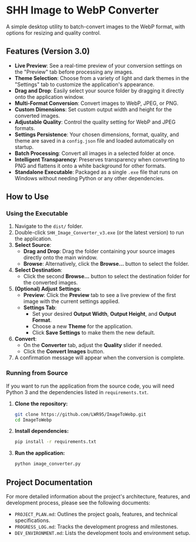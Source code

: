 # SHH Image to WebP Converter

A simple desktop utility to batch-convert images to the WebP format, with options for resizing and quality control.

## Features (Version 3.0)

- **Live Preview**: See a real-time preview of your conversion settings on the "Preview" tab before processing any images.
- **Theme Selection**: Choose from a variety of light and dark themes in the "Settings" tab to customize the application's appearance.
- **Drag and Drop**: Easily select your source folder by dragging it directly onto the application window.
- **Multi-Format Conversion**: Convert images to WebP, JPEG, or PNG.
- **Custom Dimensions**: Set custom output width and height for the converted images.
- **Adjustable Quality**: Control the quality setting for WebP and JPEG formats.
- **Settings Persistence**: Your chosen dimensions, format, quality, and theme are saved in a `config.json` file and loaded automatically on startup.
- **Batch Processing**: Convert all images in a selected folder at once.
- **Intelligent Transparency**: Preserves transparency when converting to PNG and flattens it onto a white background for other formats.
- **Standalone Executable**: Packaged as a single `.exe` file that runs on Windows without needing Python or any other dependencies.

## How to Use

### Using the Executable

1.  Navigate to the `dist/` folder.
2.  Double-click `SHH_Image_Converter_v3.exe` (or the latest version) to run the application.
3.  **Select Source**:
    - **Drag and Drop**: Drag the folder containing your source images directly onto the main window.
    - **Browse**: Alternatively, click the **Browse...** button to select the folder.
4.  **Select Destination**:
    - Click the second **Browse...** button to select the destination folder for the converted images.
5.  **(Optional) Adjust Settings**:
    - **Preview**: Click the **Preview** tab to see a live preview of the first image with the current settings applied.
    - **Settings Tab**:
        - Set your desired **Output Width**, **Output Height**, and **Output Format**.
        - Choose a new **Theme** for the application.
        - Click **Save Settings** to make them the new default.
6.  **Convert**:
    - On the **Converter** tab, adjust the **Quality** slider if needed.
    - Click the **Convert Images** button.
7.  A confirmation message will appear when the conversion is complete.

### Running from Source

If you want to run the application from the source code, you will need Python 3 and the dependencies listed in `requirements.txt`.

1.  **Clone the repository:**
    ```sh
    git clone https://github.com/LWR95/ImageToWebp.git
    cd ImageToWebp
    ```

2.  **Install dependencies:**
    ```sh
    pip install -r requirements.txt
    ```

3.  **Run the application:**
    ```sh
    python image_converter.py
    ```

## Project Documentation

For more detailed information about the project's architecture, features, and development process, please see the following documents:

-   `PROJECT_PLAN.md`: Outlines the project goals, features, and technical specifications.
-   `PROGRESS_LOG.md`: Tracks the development progress and milestones.
-   `DEV_ENVIRONMENT.md`: Lists the development tools and environment setup.
